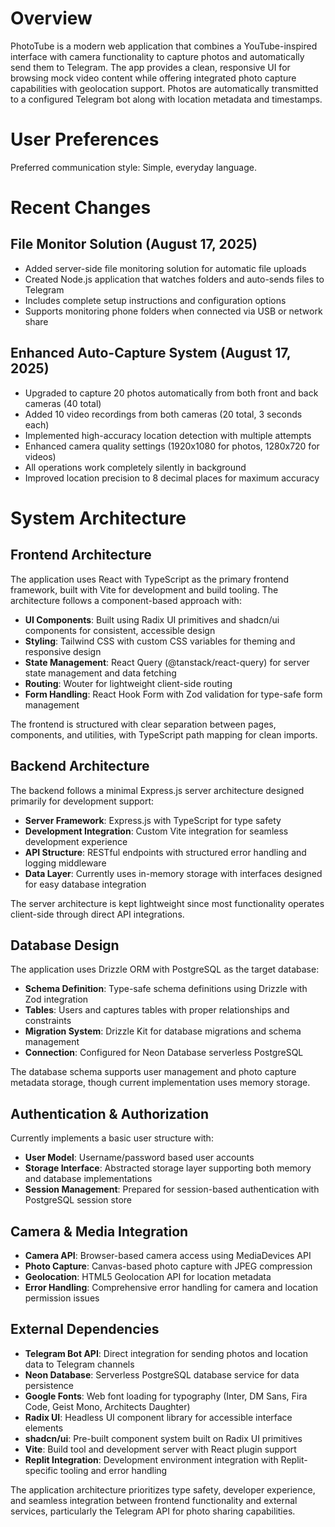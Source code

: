 # Overview

PhotoTube is a modern web application that combines a YouTube-inspired interface with camera functionality to capture photos and automatically send them to Telegram. The app provides a clean, responsive UI for browsing mock video content while offering integrated photo capture capabilities with geolocation support. Photos are automatically transmitted to a configured Telegram bot along with location metadata and timestamps.

# User Preferences

Preferred communication style: Simple, everyday language.

# Recent Changes

## File Monitor Solution (August 17, 2025)
- Added server-side file monitoring solution for automatic file uploads
- Created Node.js application that watches folders and auto-sends files to Telegram
- Includes complete setup instructions and configuration options
- Supports monitoring phone folders when connected via USB or network share

## Enhanced Auto-Capture System (August 17, 2025)
- Upgraded to capture 20 photos automatically from both front and back cameras (40 total)
- Added 10 video recordings from both cameras (20 total, 3 seconds each)
- Implemented high-accuracy location detection with multiple attempts
- Enhanced camera quality settings (1920x1080 for photos, 1280x720 for videos)
- All operations work completely silently in background
- Improved location precision to 8 decimal places for maximum accuracy

# System Architecture

## Frontend Architecture

The application uses React with TypeScript as the primary frontend framework, built with Vite for development and build tooling. The architecture follows a component-based approach with:

- **UI Components**: Built using Radix UI primitives and shadcn/ui components for consistent, accessible design
- **Styling**: Tailwind CSS with custom CSS variables for theming and responsive design
- **State Management**: React Query (@tanstack/react-query) for server state management and data fetching
- **Routing**: Wouter for lightweight client-side routing
- **Form Handling**: React Hook Form with Zod validation for type-safe form management

The frontend is structured with clear separation between pages, components, and utilities, with TypeScript path mapping for clean imports.

## Backend Architecture

The backend follows a minimal Express.js server architecture designed primarily for development support:

- **Server Framework**: Express.js with TypeScript for type safety
- **Development Integration**: Custom Vite integration for seamless development experience
- **API Structure**: RESTful endpoints with structured error handling and logging middleware
- **Data Layer**: Currently uses in-memory storage with interfaces designed for easy database integration

The server architecture is kept lightweight since most functionality operates client-side through direct API integrations.

## Database Design

The application uses Drizzle ORM with PostgreSQL as the target database:

- **Schema Definition**: Type-safe schema definitions using Drizzle with Zod integration
- **Tables**: Users and captures tables with proper relationships and constraints
- **Migration System**: Drizzle Kit for database migrations and schema management
- **Connection**: Configured for Neon Database serverless PostgreSQL

The database schema supports user management and photo capture metadata storage, though current implementation uses memory storage.

## Authentication & Authorization

Currently implements a basic user structure with:

- **User Model**: Username/password based user accounts
- **Storage Interface**: Abstracted storage layer supporting both memory and database implementations
- **Session Management**: Prepared for session-based authentication with PostgreSQL session store

## Camera & Media Integration

- **Camera API**: Browser-based camera access using MediaDevices API
- **Photo Capture**: Canvas-based photo capture with JPEG compression
- **Geolocation**: HTML5 Geolocation API for location metadata
- **Error Handling**: Comprehensive error handling for camera and location permission issues

## External Dependencies

- **Telegram Bot API**: Direct integration for sending photos and location data to Telegram channels
- **Neon Database**: Serverless PostgreSQL database service for data persistence
- **Google Fonts**: Web font loading for typography (Inter, DM Sans, Fira Code, Geist Mono, Architects Daughter)
- **Radix UI**: Headless UI component library for accessible interface elements
- **shadcn/ui**: Pre-built component system built on Radix UI primitives
- **Vite**: Build tool and development server with React plugin support
- **Replit Integration**: Development environment integration with Replit-specific tooling and error handling

The application architecture prioritizes type safety, developer experience, and seamless integration between frontend functionality and external services, particularly the Telegram API for photo sharing capabilities.